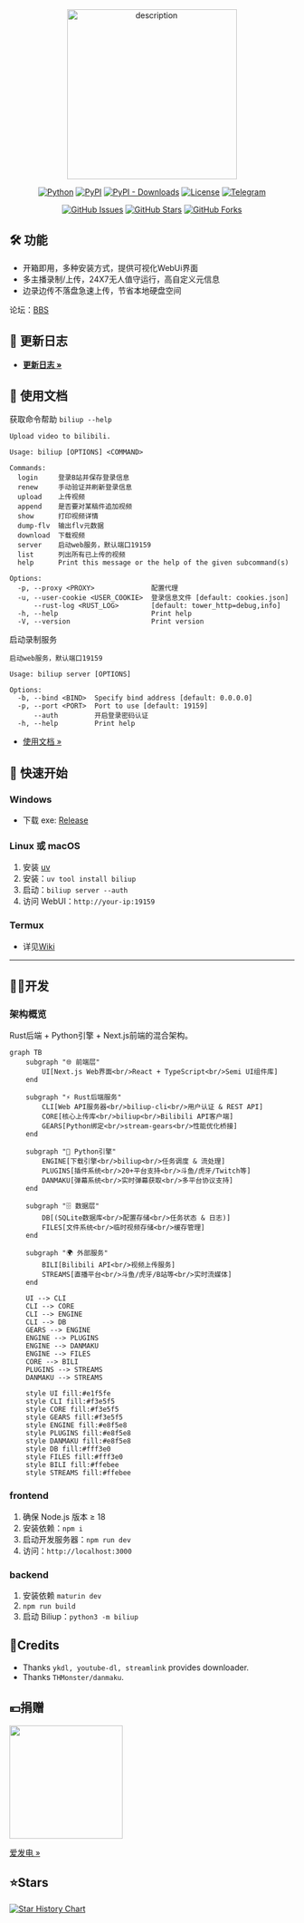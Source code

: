 <div align="center">
  <img src="https://docs.biliup.rs/home.png" alt="description" width="300" height="300"/>
</div>

<div align="center">

[![Python](https://img.shields.io/badge/python-3.9%2B-blue)](http://www.python.org/download)
[![PyPI](https://img.shields.io/pypi/v/biliup)](https://pypi.org/project/biliup)
[![PyPI - Downloads](https://img.shields.io/pypi/dm/biliup)](https://pypi.org/project/biliup)
[![License](https://img.shields.io/github/license/biliup/biliup)](https://github.com/biliup/biliup/blob/master/LICENSE)
[![Telegram](https://img.shields.io/badge/Telegram-Group-blue.svg?logo=telegram)](https://t.me/+IkpIABHqy6U0ZTQ5)

[![GitHub Issues](https://img.shields.io/github/issues/biliup/biliup?label=Issues)](https://github.com/biliup/biliup/issues)
[![GitHub Stars](https://img.shields.io/github/stars/biliup/biliup)](https://github.com/biliup/biliup/stargazers)
[![GitHub Forks](https://img.shields.io/github/forks/biliup/biliup)](https://github.com/biliup/biliup/network)

</div>



## 🛠️ 功能
* 开箱即用，多种安装方式，提供可视化WebUi界面
* 多主播录制/上传，24X7无人值守运行，高自定义元信息
* 边录边传不落盘急速上传，节省本地硬盘空间

论坛：[BBS](https://bbs.biliup.rs)

## 📜 更新日志

- **[更新日志 »](https://biliup.github.io/biliup/docs/guide/changelog)**




## 📜 使用文档
获取命令帮助 `biliup --help`
```shell
Upload video to bilibili.

Usage: biliup [OPTIONS] <COMMAND>

Commands:
  login     登录B站并保存登录信息
  renew     手动验证并刷新登录信息
  upload    上传视频
  append    是否要对某稿件追加视频
  show      打印视频详情
  dump-flv  输出flv元数据
  download  下载视频
  server    启动web服务，默认端口19159
  list      列出所有已上传的视频
  help      Print this message or the help of the given subcommand(s)

Options:
  -p, --proxy <PROXY>              配置代理
  -u, --user-cookie <USER_COOKIE>  登录信息文件 [default: cookies.json]
      --rust-log <RUST_LOG>        [default: tower_http=debug,info]
  -h, --help                       Print help
  -V, --version                    Print version
```
启动录制服务
```shell
启动web服务，默认端口19159

Usage: biliup server [OPTIONS]

Options:
  -b, --bind <BIND>  Specify bind address [default: 0.0.0.0]
  -p, --port <PORT>  Port to use [default: 19159]
      --auth         开启登录密码认证
  -h, --help         Print help
```

- [使用文档 »](https://docs.biliup.rs)

## 🚀 快速开始

### Windows
- 下载 exe: [Release](https://github.com/biliup/biliup/releases/latest)

### Linux 或 macOS
1. 安装 [uv](https://docs.astral.sh/uv/getting-started/installation/) 
2. 安装：`uv tool install biliup`
3. 启动：`biliup server --auth`
4. 访问 WebUI：`http://your-ip:19159`

### Termux
- 详见[Wiki](https://github.com/biliup/biliup/wiki/Termux-%E4%B8%AD%E4%BD%BF%E7%94%A8-biliup)


---

## 🧑‍💻开发
### 架构概览

Rust后端 + Python引擎 + Next.js前端的混合架构。

```mermaid
graph TB
    subgraph "🌐 前端层"
        UI[Next.js Web界面<br/>React + TypeScript<br/>Semi UI组件库]
    end
    
    subgraph "⚡ Rust后端服务"
        CLI[Web API服务器<br/>biliup-cli<br/>用户认证 & REST API]
        CORE[核心上传库<br/>biliup<br/>Bilibili API客户端]
        GEARS[Python绑定<br/>stream-gears<br/>性能优化桥接]
    end
    
    subgraph "🐍 Python引擎"
        ENGINE[下载引擎<br/>biliup<br/>任务调度 & 流处理]
        PLUGINS[插件系统<br/>20+平台支持<br/>斗鱼/虎牙/Twitch等]
        DANMAKU[弹幕系统<br/>实时弹幕获取<br/>多平台协议支持]
    end
    
    subgraph "🗄️ 数据层"
        DB[(SQLite数据库<br/>配置存储<br/>任务状态 & 日志)]
        FILES[文件系统<br/>临时视频存储<br/>缓存管理]
    end
    
    subgraph "🌍 外部服务"
        BILI[Bilibili API<br/>视频上传服务]
        STREAMS[直播平台<br/>斗鱼/虎牙/B站等<br/>实时流媒体]
    end
    
    UI --> CLI
    CLI --> CORE
    CLI --> ENGINE
    CLI --> DB
    GEARS --> ENGINE
    ENGINE --> PLUGINS
    ENGINE --> DANMAKU
    ENGINE --> FILES
    CORE --> BILI
    PLUGINS --> STREAMS
    DANMAKU --> STREAMS
    
    style UI fill:#e1f5fe
    style CLI fill:#f3e5f5
    style CORE fill:#f3e5f5
    style GEARS fill:#f3e5f5
    style ENGINE fill:#e8f5e8
    style PLUGINS fill:#e8f5e8
    style DANMAKU fill:#e8f5e8
    style DB fill:#fff3e0
    style FILES fill:#fff3e0
    style BILI fill:#ffebee
    style STREAMS fill:#ffebee
```

### frontend

1. 确保 Node.js 版本 ≥ 18
2. 安装依赖：`npm i`
3. 启动开发服务器：`npm run dev`
4. 访问：`http://localhost:3000`

### backend

1. 安装依赖 `maturin dev`
2. `npm run build` 
3. 启动 Biliup：`python3 -m biliup`

## 🤝Credits
* Thanks `ykdl, youtube-dl, streamlink` provides downloader.
* Thanks `THMonster/danmaku`.


## 💴捐赠
<img src=".github/resource/Image.jpg" width="200" />

[爱发电 »](https://afdian.com/a/biliup)

## ⭐Stars
[![Star History Chart](https://api.star-history.com/svg?repos=biliup/biliup&type=Date)](https://star-history.com/#biliup/biliup&Date)
